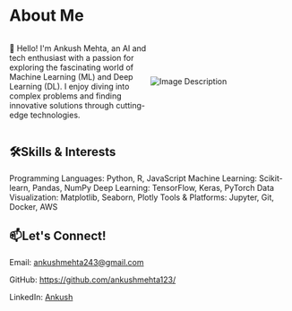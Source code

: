 # About Me
<div style="display: flex; align-items: center;">
  <div style="flex: 1;">
    <p> 
      👋 Hello! I'm Ankush Mehta, an AI and tech enthusiast with a passion for exploring the fascinating world of Machine Learning (ML) and Deep Learning (DL). I enjoy diving into complex problems and finding innovative solutions through cutting-edge technologies.
    </p>
  </div>
  <div style="flex: 1;">
    <img src="https://github.com/user-attachments/assets/4c7bff73-3a42-4d8a-8742-657fe67b6c80" alt="Image Description" style="max-width: 100%; height: auto;">
  </div>
</div>





## 🛠️Skills & Interests
Programming Languages: Python, R, JavaScript
Machine Learning: Scikit-learn, Pandas, NumPy
Deep Learning: TensorFlow, Keras, PyTorch
Data Visualization: Matplotlib, Seaborn, Plotly
Tools & Platforms: Jupyter, Git, Docker, AWS

## 📫Let's Connect!
Email: ankushmehta243@gmail.com

GitHub: https://github.com/ankushmehta123/

LinkedIn: [Ankush](https://www.linkedin.com/in/i-ankush-mehta/)



